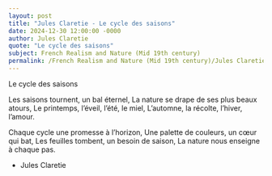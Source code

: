 ```yaml
---
layout: post
title: "Jules Claretie - Le cycle des saisons"
date: 2024-12-30 12:00:00 -0000
author: Jules Claretie
quote: "Le cycle des saisons"
subject: French Realism and Nature (Mid 19th century)
permalink: /French Realism and Nature (Mid 19th century)/Jules Claretie/Jules Claretie - Le cycle des saisons
---
```


Le cycle des saisons

Les saisons tournent, un bal éternel,
La nature se drape de ses plus beaux atours,
Le printemps, l’éveil, l’été, le miel,
L’automne, la récolte, l’hiver, l’amour.

Chaque cycle une promesse à l’horizon,
Une palette de couleurs, un cœur qui bat,
Les feuilles tombent, un besoin de saison,
La nature nous enseigne à chaque pas.

- Jules Claretie
